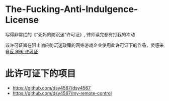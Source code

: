 # The-Fucking-Anti-Indulgence-License

写得非常烂的《“死妈的防沉迷”许可证》, 律师读完都有打我的冲动

该许可证旨在阻止响应防沉迷政策的网络游戏企业使用此许可证下的作品，灵感来自[反 996 许可证](https://github.com/996icu/996.ICU/blob/master/LICENSE_CN)

# 此许可证下的项目

- https://github.com/dsy4567/dsy4567
- https://github.com/dsy4567/my-remote-control
